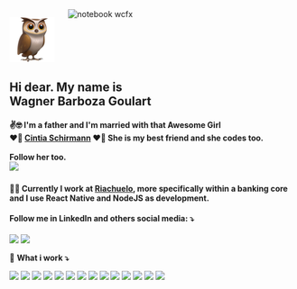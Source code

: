 <img src="https://raw.githubusercontent.com/MicaelliMedeiros/micaellimedeiros/master/image/computer-illustration.png" min-width="400px" max-width="400px" width="400px" align="right" alt="notebook wcfx">

<p align="left"> 
  
  
  <img
    height="80"
    width="80"
    alt="owl"
    src="https://raw.githubusercontent.com/callstack/react-native-testing-library/master/website/static/img/owl.png"
  />
  <div align='left'>

<h2>Hi dear. My name is<br>  <strong> Wagner Barboza Goulart</strong></h2>
  <h4>✌️🤓 I'm a father and I'm married with that Awesome Girl <strong><br>❤️‍🔥 <a href="https://www.linkedin.com/in/schirmann/"> Cintia Schirmann</a>  ❤️‍🔥</strong> She is my best friend and she codes too. <br> <br>Follow her too.<br><a href="https://github.com/schirmann" alt="Github">
  <img src="https://img.shields.io/badge/GitHub-100000?style=for-the-badge&logo=github&logoColor=white"/></a>
</p>
</h3>
</div>
<p align="left">
 <h4> 👨‍💻 Currently I work at <a href="https://www.riachuelo.com.br/">Riachuelo</a>, more specifically within a banking core and I use React Native and NodeJS as development.
</h4>
<h4>
<p align="left">
  Follow me in LinkedIn and others social media: ⤵️
</p>
  </h4>

<p align="left">
  <a href="https://www.instagram.com/wagao.dev/" alt="Instagram">
  <img src="https://img.shields.io/badge/-Instagram-DF0174?style=for-the-badge&logo=instagram&logoColor=white&link=https://www.instagram.com/wagao.dev/"/></a>

  <a href="https://www.linkedin.com/in/wcfx" alt="Linkedin">
  <img src="https://img.shields.io/badge/-Linkedin-0e76a8?style=for-the-badge&logo=Linkedin&logoColor=white&link=https://www.linkedin.com/in/wcfx" /></a>

  <p align="left">
  🚀 <strong> What i work ⤵️ </strong>
    
</p>  
<p align="left">
<img src="https://img.shields.io/badge/JavaScript-323330?style=for-the-badge&logo=javascript&logoColor=F7DF1E" />
<img src="https://img.shields.io/badge/TypeScript-007ACC?style=for-the-badge&logo=typescript&logoColor=white" />
<img src="https://img.shields.io/badge/React_Native-20232A?style=for-the-badge&logo=react&logoColor=61DAFB" />
<img src="https://img.shields.io/badge/Flutter-02569B?style=for-the-badge&logo=flutter&logoColor=white" />

<img src="https://img.shields.io/badge/Jest-C21325?style=for-the-badge&logo=jest&logoColor=white" />

<img src="https://img.shields.io/badge/React-20232A?style=for-the-badge&logo=react&logoColor=61DAFB" />

<img src="https://img.shields.io/badge/Redux-593D88?style=for-the-badge&logo=redux&logoColor=white" />
<img src="https://img.shields.io/badge/GraphQl-E10098?style=for-the-badge&logo=graphql&logoColor=white" />

<img src="https://img.shields.io/badge/firebase-ffca28?style=for-the-badge&logo=firebase&logoColor=black" />
<img src="https://img.shields.io/badge/Git-F05032?style=for-the-badge&logo=git&logoColor=white" />

<img src="https://img.shields.io/badge/Azure_DevOps-0078D7?style=for-the-badge&logo=azure-devops&logoColor=white" />
<img src="https://img.shields.io/badge/Node.js-43853D?style=for-the-badge&logo=node.js&logoColor=white" />

<img src="https://img.shields.io/badge/Linux-FCC624?style=for-the-badge&logo=linux&logoColor=black" />
<img src="https://img.shields.io/badge/mac%20os-000000?style=for-the-badge&logo=apple&logoColor=white" />

</p>
